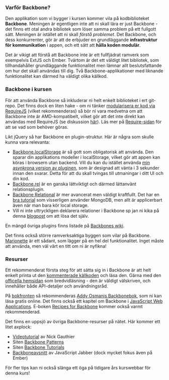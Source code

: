 
### Varför Backbone?

Den applikation som vi bygger i kursen kommer vila på kodbiblioteket **Backbone**. Meningen är egentligen inte att ni skall lära er just Backbone - det finns ett otal andra bibliotek som löser samma problem på ett fullgott sätt. Meningen är istället att ni skall *förstå problemet*. Det Backbone, och dess konkurrenter, gör är att de erbjuder en grundläggande **infrastruktur för kommunikation** i appen, och ett sätt att **hålla koden modulär**.

Det är vikigt att förstå att Backbone inte är ett fullfjädrat ramverk som exempelvis ExtJS och Ember. Tvärtom är det ett väldigt litet bibliotek, som tillhandahåller grundläggande funktionalitet men lämnar allt beslutsfattande om hur det skall användas till dig. Två Backbone-applikationer med liknande funktionalitet kan därmed ha väldigt olika källkod.


### Backbone i kursen

För att använda Backbone så inkluderar ni helt enkelt biblioteket i ert git-repo. Det finns dock en liten hake - om ni tänker [modularisera er kod via RequireJS][15] (vilket rekommenderas) så bör ni vara medvetna om att Backbone inte är AMD-kompatibelt, vilket gör att det inte direkt kan användas med RequireJS (se diskussion [här][4]). Läs mer på [Require-sidan][15] för att se vad som behöver göras.

Likt jQuery så har Backbone en plugin-struktur. Här är några som skulle kunna vara relevanta:

*   [Backbone.localStorage][18] är så gott som obligatorisk att använda. Den sparar din applikations modeller i localStorage, vilket gör att appen kan köras i browsern utan backend. Vill du kan du istället använda [min asynkrona version av pluginen][20], som är designad att vänta i 3 sekunder innan den svarar. Detta för att du skall tvingas till utmaningar i ditt UI och din kod.
*   [Backbone.rel][9] är en ganska lättviktigt och därmed lättanvänt relationsplugin.
*   [Backbone Relational][10] är mer avancerat men väldigt kraftfullt. Det har en [bra tutorial][11] som visserligen använder MongoDB, men allt är applicerbart även när man bara kör local storage.
*   Vill ni inte uttryckligen deklarera relationer i Backbone sp jan ni kika på denna [blogpost][12] om att lösa det själv.

En mängd övriga plugins finns listade på [Backbones wiki][17].

Det finns också större ramverksaktiga byggen som vilar på Backbone. [Marionette][19] är ett sådant, som lägger på en hel del funktionalitet. Inget måste att använda, men väl värt en titt om ni är nyfikna! 


### Resurser

Ett rekommenderat första steg för att sätta sig in i Backbone är att helt enkelt printa ut den [kommenterade källkoden][13] och läsa den. Gärna med den [officella hemsidan][14] som bredvidläsning - den är väldigt välskriven, och innehåller både API-detaljer och användningsråd.

På [bokfronten](https://coursepress.lnu.se/kurs/ria-utveckling-med-javascript/kurslitteratur/) så rekommenderas [Addy Osmanis Backbonebok](https://github.com/addyosmani/backbone-fundamentals/blob/gh-pages/index.md), som ni kan läsa gratis online. Det finns också ett kapitel om Backbone i [JavaScript Web Applications][2]. E-boken [Recipes for Backbone][3] kommer också varmt rekommenderad.

Det finns en uppsjö av övriga Backbone-resurser på nätet. Här kommer ett litet axplock:

*    [Videotutorial][6] av Nick Gauthier
*    Siten [Backbone Patterns][7]
*    Siten [Backbone Tutorials][8]
*    [Backboneavsnitt][9] av JavaScript Jabber (dock mycket fokus även på Ember)

För fler tips kan ni också slänga ett öga på tidigare års kurswebbar för denna kurs!



 [1]: https://github.com/addyosmani/backbone-fundamentals/blob/gh-pages/index.md "backbone-fundamentals"
 [2]: http://shop.oreilly.com/product/0636920018421.do "JavaScript Web Applications"
 [3]: http://recipeswithbackbone.com/
 [4]: https://github.com/documentcloud/underscore/commit/0d4b1247c45083c695cab4242c084a97aa600221#commitcomment-857644
 [5]: https://coursepress.lnu.se/kurs/ria-utveckling-med-javascript/require/
 [6]: https://www.youtube.com/watch?v=PqtYcHyyWJA
 [7]: http://ricostacruz.com/backbone-patterns/
 [8]: http://backbonetutorials.com/
 [9]: https://github.com/masylum/Backbone.Rel
 [10]: https://github.com/PaulUithol/Backbone-relational
 [11]: http://antoviaque.org/docs/tutorials/backbone-relational-tutorial/
 [12]: http://slashhashbang.com/2011/10/lightweight-relation-modeling-with-backbone/  
 [13]: http://backbonejs.org/docs/backbone.html
 [14]: http://backbonejs.org/
 [15]: https://coursepress.lnu.se/kurs/ria-utveckling-med-javascript/require/
 [16]: http://javascriptjabber.com/004-jsj-backbone-js-with-jeremy-ashkenas/
 [17]: https://github.com/documentcloud/backbone/wiki/Extensions%2C-Plugins%2C-Resources
 [18]: https://github.com/jeromegn/Backbone.localStorage
 [19]: http://marionettejs.com/
 [20]: https://gist.github.com/4450947